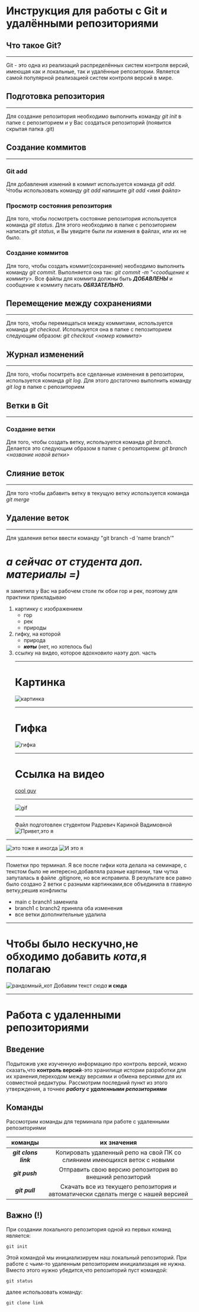 # Инструкция для работы с Git и удалёнными репозиториями
## Что такое Git?
_______
Git - это одна из реализаций распределённых систем контроля версий, имеющая как и локальные, так и удалённые репозитории. Является самой популярной реализацией систем контроля версий в мире.
## Подготовка репозитория
_______________
Для создание репозитория необходимо выполнить команду *git init* в папке с репозиторием и у Вас создаться репозиторий (появится скрытая папка .git)
## Создание коммитов
_______
### **Git add**
Для добавления измений в коммит используется команда *git add*. Чтобы использовать команду *git add* напишите *git add <имя файла>*

### **Просмотр состояния репозитория**
Для того, чтобы посмотреть состояние репозитория используется команда *git status*. Для этого необходимо в папке с репозиторием написать *git status*, и Вы увидите были ли измения в файлах, или их не было.

### **Создание коммитов**
Для того, чтобы создать коммит(сохранение) необходимо выполнить команду *git commit*. Выполняется она так: *git commit -m "<сообщение к коммиту>*. Все файлы для коммита должны быть ***ДОБАВЛЕНЫ*** и сообщение к коммиту писать ***ОБЯЗАТЕЛЬНО***.
## Перемещение между сохранениями
_____________
Для того, чтобы перемещаться между коммитами, используется команда *git checkout*. Используется она в папке с пепозиторием следующим образом: *git checkout <номер коммита>*
## Журнал изменений
___________
Для того, чтобы посмтреть все сделанные изменения в репозитории, используется команда *git log*. Для этого достаточно выполнить команду *git log* в папке с репозиторием
## Ветки в Git
_____________
### **Создание ветки**
Для того, чтобы создать ветку, используется команда *git branch*. Делается это следующим образом в папке с репозиторием: *git branch <название новой ветки>*
## Слияние веток
______________
Для того чтобы дабавить ветку в текущую ветку используется команда *git merge*
## Удаление веток
________________
Для удаления ветки ввести команду "git branch -d 'name branch'"
# ***а сейчас от студента доп. материалы =)***
я заметила у Вас на рабочем столе пк обои гор и рек, поэтому для практики прикладываю
1. картинку с изображением
    + гор
    + рек
    + природы 
2. гифку, на которой
    + природа
    + ***~~коты~~*** (нет, но хотелось бы)
3. ссылку на видео, которое *вдохновило* наэту доп. часть
   __________
   # Картинка
   ![картинка](https://sites.google.com/site/prirodanasevseegooglgfgf/_/rsrc/1463456237313/home/priroda_gory_nebo_ozero_oblaka_81150_1920x1080.jpg)
   __________
   # Гифка
   ![гифка](https://i.gifer.com/origin/36/361a03dd698beec5780a2f66e6c24414_w200.gif)
   ___________
   # Ссылка на видео
   [cool guy](https://www.youtube.com/watch?v=NXNf9aYTCZ0)
   _____________________
   ![gif](https://media.tenor.com/YJkakTk15r8AAAAC/spasibo-pushen.gif)
   ____________
   Файл подготовлен студентом Радзевич Кариной Вадимовной
   ![Привет,это я](ev-dZKQ5ZHQ.jpg)
  _____________
  ![это тоже я иногда](https://kartinkof.club/uploads/posts/2022-05/1652396523_1-kartinkof-club-p-kartinki-ponedelnik-kot-1.jpg)
   ![И это я](photo_2022-12-05_19-16-48.jpg)

________________________
Пометки про терминал. Я все после гифки кота делала на семинаре, с текстом было не интересно,добавляла разные картинки, там чутка запуталась в файле .gitignore, но все исправила. В результате все равно было создано 2 ветки с разными картинками,все объединила в главную ветку,решив конфликты

+ main с branch1 заменила
+ branch1 с branch2 приняла оба изменения
+ все ветки дополнительные удалила
___________
# **Чтобы было нескучно,не обходимо добавить _кота_,я полагаю**
![рандомный_кот](https://www.vetaclinic.ru/wp-content/uploads/2020/10/cat.jpg)
Добавим текст *сюда*
__и сюда__
____________________________
# Работа с удаленными репозиториями
## Введение
Подытожив уже изученную информацию про контроль версий, можно сказать,что **контроль версий**-это хранилище истории разработки для их хранения,переходом между версиями и обмена версиями для их совместной редактуры. Рассмотрим последний пункт из этого утверждения, а точнее ***работу с удаленными репозиториями***
## Команды
Рассмотрим команды для терминала при работе с удаленными репозиториями

| команды | их значения |
| :---------: | :---------: |
| ___git clons *link*___ | Копировать удаленный репо на свой ПК со слиянием имеющихся веток с новыми |
| ___git push___ | Отправить свою версию репозитория во внешний репозиторий |
| ___git pull___ | Cкачать все из текущего репозитория и автоматически сделать merge с нашей версией |

## Важно (!)
При создании локального репозитория одной из первых команд является:
``` 
git init
``` 
Этой командой мы инициализируем наш локальный репозиторий. При работе с чьим-то удаленным репозиторием инициализация не нужна. Вместо этого нужно убедится,что репозиторий пуст командой:
``` 
git status
``` 
далее использовать команду:
``` 
git clone link
``` 